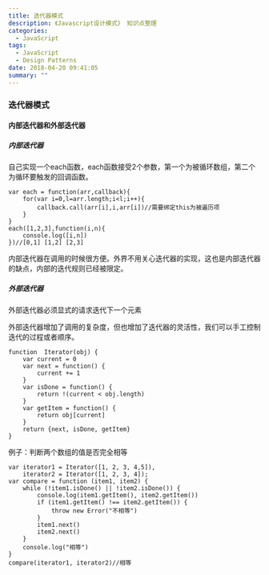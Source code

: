 ```yaml
---
title: 迭代器模式
description: 《Javascript设计模式》 知识点整理
categories:
  - JavaScript
tags:
  - JavaScript
  - Design Patterns
date: 2018-04-20 09:41:05
summary: ""
---
```

### 迭代器模式
#### 内部迭代器和外部迭代器
##### 内部迭代器
自己实现一个each函数，each函数接受2个参数，第一个为被循环数组，第二个为循环要触发的回调函数。

    var each = function(arr,callback){
        for(var i=0,l=arr.length;i<l;i++){
            callback.call(arr[i],i,arr[i])//需要绑定this为被遍历项
        }
    }
    each([1,2,3],function(i,n){
        console.log([i,n])
    })//[0,1] [1,2] [2,3]

内部迭代器在调用的时候很方便。外界不用关心迭代器的实现，这也是内部迭代器的缺点，内部的迭代规则已经被限定。

##### 外部迭代器
外部迭代器必须显式的请求迭代下一个元素

外部迭代器增加了调用的复杂度，但也增加了迭代器的灵活性，我们可以手工控制迭代的过程或者顺序。

    function  Iterator(obj) {
        var current = 0
        var next = function() {
            current += 1
        }
        var isDone = function() {
            return !(current < obj.length)
        }
        var getItem = function() {
            return obj[current]
        }
        return {next, isDone, getItem}
    }

例子：判断两个数组的值是否完全相等

    var iterator1 = Iterator([1, 2, 3, 4,5]),
        iterator2 = Iterator([1, 2, 3, 4]);
    var compare = function (item1, item2) {
        while (!item1.isDone() || !item2.isDone()) {
            console.log(item1.getItem(), item2.getItem())
            if (item1.getItem() !== item2.getItem()) {
                throw new Error("不相等")
            }
            item1.next()
            item2.next()
        }
        console.log("相等")
    }
    compare(iterator1, iterator2)//相等
